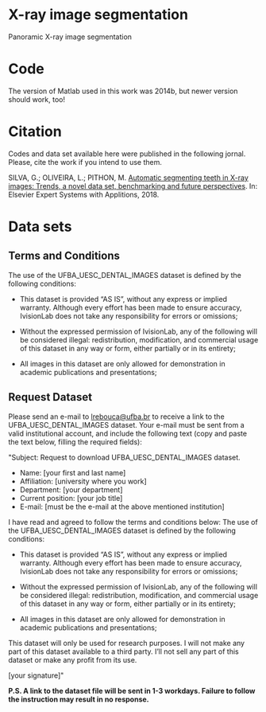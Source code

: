 # X-ray image segmentation
Panoramic X-ray image segmentation

# Code
The version of Matlab used in this work was 2014b, but newer version should work, too!

# Citation
Codes and data set available here were published in the following jornal. Please, cite the work if you intend to use them.

SILVA, G.; OLIVEIRA, L.; PITHON, M. [Automatic segmenting teeth in X-ray images: Trends, a novel data set, benchmarking and future perspectives](https://www.sciencedirect.com/science/article/pii/S0957417418302252). In: Elsevier Expert Systems with Applitions, 2018.

# Data sets
## Terms and Conditions
The use of the UFBA_UESC_DENTAL_IMAGES dataset is defined by the following conditions:

- This dataset is provided “AS IS”, without any express or implied warranty. Although every effort has been made to ensure accuracy, IvisionLab does not take any responsibility for errors or omissions;

- Without the expressed permission of IvisionLab, any of the following will be considered illegal: redistribution, modification, and commercial usage of this dataset in any way or form, either partially or in its entirety;

- All images in this dataset are only allowed for demonstration in academic publications and presentations;


## Request Dataset
Please send an e-mail to lrebouca@ufba.br to receive a link to the UFBA_UESC_DENTAL_IMAGES dataset. Your e-mail must be sent from a valid institutional account, and include the following text (copy and paste the text below, filling the required fields):

"Subject: Request to download UFBA_UESC_DENTAL_IMAGES dataset.

* Name: [your first and last name]
* Affiliation: [university where you work]
* Department: [your department]
* Current position: [your job title]
* E-mail: [must be the e-mail at the above mentioned institution]

I have read and agreed to follow the terms and conditions below:
The use of the UFBA_UESC_DENTAL_IMAGES dataset is defined by the following conditions:

- This dataset is provided “AS IS”, without any express or implied warranty. Although every effort has been made to ensure accuracy, IvisionLab does not take any responsibility for errors or omissions;

- Without the expressed permission of IvisionLab, any of the following will be considered illegal: redistribution, modification, and commercial usage of this dataset in any way or form, either partially or in its entirety;

- All images in this dataset are only allowed for demonstration in academic publications and presentations;

This dataset will only be used for research purposes. I will not make any part of this dataset available to a third party. I’ll not sell any part of this dataset or make any profit from its use.

[your signature]"
  
  
**P.S. A link to the dataset file will be sent in 1-3 workdays. Failure to follow the instruction may result in no response.**

